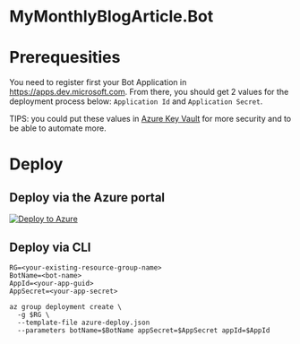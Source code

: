 # MyMonthlyBlogArticle.Bot

# Prerequesities

You need to register first your Bot Application in https://apps.dev.microsoft.com. From there, you should get 2 values for the deployment process below: `Application Id` and `Application Secret`.

TIPS: you could put these values in [Azure Key Vault](https://docs.microsoft.com/en-us/azure/key-vault/key-vault-whatis) for more security and to be able to automate more.

# Deploy

## Deploy via the Azure portal

[![Deploy to Azure](http://azuredeploy.net/deploybutton.svg)](https://portal.azure.com/#create/Microsoft.Template/uri/https%3A%2F%2Fraw.githubusercontent.com%2Fmathieu-benoit%2FMyMonthlyBlogArticle.Bot%2Fmaster%2Fazure-deploy.json)

## Deploy via CLI

```
RG=<your-existing-resource-group-name>
BotName=<bot-name>
AppId=<your-app-guid>
AppSecret=<your-app-secret>

az group deployment create \
  -g $RG \
  --template-file azure-deploy.json 
  --parameters botName=$BotName appSecret=$AppSecret appId=$AppId
```
